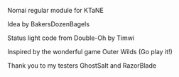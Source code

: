 Nomai regular module for KTaNE

Idea by BakersDozenBagels

Status light code from Double-Oh by Timwi

Inspired by the wonderful game Outer Wilds (Go play it!)

Thank you to my testers GhostSalt and RazorBlade
